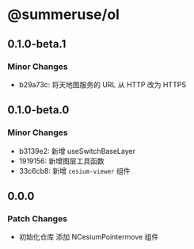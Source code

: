 # @summeruse/ol

## 0.1.0-beta.1

### Minor Changes

- b29a73c: 将天地图服务的 URL 从 HTTP 改为 HTTPS

## 0.1.0-beta.0

### Minor Changes

- b3139e2: 新增 useSwitchBaseLayer
- 1919156: 新增图层工具函数
- 33c6cb8: 新增 `cesium-viewer` 组件

## 0.0.0

### Patch Changes

- 初始化仓库 添加 NCesiumPointermove 组件
